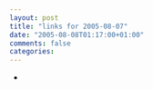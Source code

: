 ```yaml
---
layout: post
title: "links for 2005-08-07"
date: "2005-08-08T01:17:00+01:00"
comments: false
categories: 
---
```


<ul class="delicious">
<li>
</li>
</ul>


